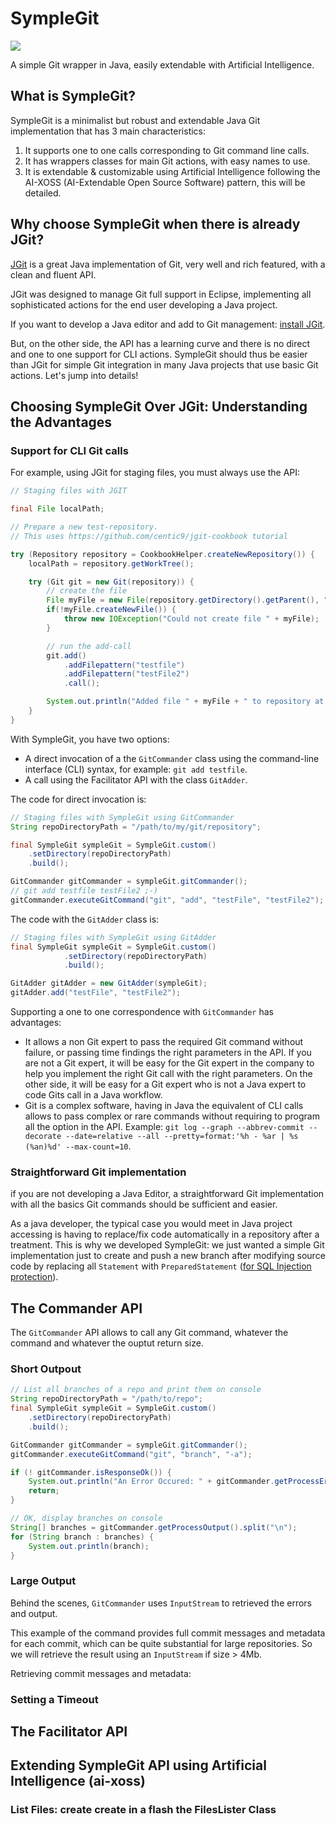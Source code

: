 # SympleGit
<img src="https://www.symplegit.com/img/arrow_fork2.png" />

A simple Git wrapper in Java, easily extendable with Artificial Intelligence.

## What is SympleGit?

SympleGit is a minimalist but robust and extendable Java Git implementation that has 3 main characteristics:

1. It supports one to one calls corresponding to Git command line calls.
2. It has wrappers classes for main Git actions, with easy names to use.
3. It is extendable & customizable using Artificial Intelligence following the AI-XOSS (AI-Extendable Open Source Software) pattern, this will be detailed.

## Why choose SympleGit when there is already JGit?

[JGit](https://www.eclipse.org/jgit/) is a great Java implementation of Git, very well and rich featured, with a clean and fluent API. 

JGit was designed to manage Git full support in Eclipse, implementing all sophisticated actions for the end user developing  a Java project. 

If you want to develop a Java editor and add to Git management: [install JGit](https://mvnrepository.com/artifact/org.eclipse.jgit/org.eclipse.jgit).

But, on the other side, the API has a learning curve and there is no direct and one to one support for CLI actions. SympleGit  should thus be easier than JGit for simple Git integration in many Java projects that use basic Git actions. Let's jump into details!

## Choosing SympleGit Over JGit: Understanding the Advantages

### Support for CLI Git calls

For example, using JGit for staging files, you must always use the API:

```java
// Staging files with JGIT

final File localPath;

// Prepare a new test-repository. 
// This uses https://github.com/centic9/jgit-cookbook tutorial

try (Repository repository = CookbookHelper.createNewRepository()) {
    localPath = repository.getWorkTree();

    try (Git git = new Git(repository)) {
        // create the file
        File myFile = new File(repository.getDirectory().getParent(), "testfile");
        if(!myFile.createNewFile()) {
            throw new IOException("Could not create file " + myFile);
        }

        // run the add-call
        git.add()
            .addFilepattern("testfile")
			.addFilepattern("testFile2")
            .call();

        System.out.println("Added file " + myFile + " to repository at " + repository.getDirectory());
    }
}

```

With SympleGit, you have two options:

- A direct invocation of a the `GitCommander` class using the command-line interface (CLI) syntax, for example: `git add testfile`.
- A call using the Facilitator API with the class `GitAdder`.

The code for direct invocation is:

```java
// Staging files with SympleGit using GitCommander
String repoDirectoryPath = "/path/to/my/git/repository";

final SympleGit sympleGit = SympleGit.custom()
    .setDirectory(repoDirectoryPath)
    .build();

GitCommander gitCommander = sympleGit.gitCommander();
// git add testfile testFile2 ;-)
gitCommander.executeGitCommand("git", "add", "testFile", "testFile2"); 
```

The code with the `GitAdder` class is:

```java
// Staging files with SympleGit using GitAdder
final SympleGit sympleGit = SympleGit.custom()
            .setDirectory(repoDirectoryPath)
            .build();

GitAdder gitAdder = new GitAdder(sympleGit);
gitAdder.add("testFile", "testFile2");
```

Supporting a one to one correspondence with `GitCommander` has advantages:

- It allows a non Git expert to pass the required Git command without failure, or passing time findings the right parameters in the API. If you are not a Git expert, it will be easy for the Git expert in the company to help you implement the right Git call with the right parameters. On the other side, it will be easy for a Git expert who is not a Java expert to code Gits call in a Java workflow.
- Git is a complex software, having in Java the equivalent of CLI calls allows to pass complex or rare commands without requiring to program all the option in the API. Example: `git log --graph --abbrev-commit --decorate --date=relative --all --pretty=format:'%h - %ar | %s (%an)%d' --max-count=10`.

### Straightforward Git implementation

if you are not developing a Java Editor, a straightforward Git implementation with all the basics Git commands should be sufficient and easier.

As a java developer, the typical case you would meet in Java project accessing is having to replace/fix code automatically in a repository after a treatment. This is why we developed SympleGit: we just wanted a simple Git implementation just to create and push a new branch after modifying source code by replacing all `Statement` with `PreparedStatement` ([for SQL Injection protection](https://www.sqlephant.com/product/#sqli)).

## The Commander API

The `GitCommander` API allows to call any Git command, whatever the command and whatever the ouptut return size.

### Short Outpout 

```java
// List all branches of a repo and print them on console
String repoDirectoryPath = "/path/to/repo";
final SympleGit sympleGit = SympleGit.custom()
    .setDirectory(repoDirectoryPath)
    .build();

GitCommander gitCommander = sympleGit.gitCommander();
gitCommander.executeGitCommand("git", "branch", "-a");

if (! gitCommander.isResponseOk()) {
    System.out.println("An Error Occured: " + gitCommander.getProcessError());
    return;
}

// OK, display branches on console
String[] branches = gitCommander.getProcessOutput().split("\n");
for (String branch : branches) {
	System.out.println(branch);
}
```

### Large Output 

Behind the scenes, `GitCommander` uses `InputStream` to retrieved the errors and output.

This example  of the command provides full commit messages and metadata for each commit, which can be quite substantial for large repositories.  So we will retrieve the result  using an `InputStream` if size > 4Mb.

Retrieving commit messages and metadata:

### Setting a Timeout

## The Facilitator API

## Extending SympleGit API using Artificial Intelligence (ai-xoss)

### List Files: create create in a flash the FilesLister Class

